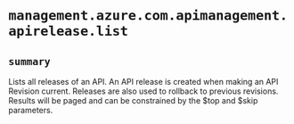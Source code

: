# `management.azure.com.apimanagement.apirelease.list`

## `summary`
Lists all releases of an API. An API release is created when making an API Revision current. Releases are also used to rollback to previous revisions. Results will be paged and can be constrained by the $top and $skip parameters.


